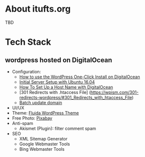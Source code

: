 # About itufts.org
TBD

# Tech Stack
## wordpress hosted on DigitalOcean
* Configuration:
  * [How to use the WordPress One-Click Install on DigitalOcean](https://www.digitalocean.com/community/tutorials/how-to-use-the-wordpress-one-click-install-on-digitalocean)
  * [Initial Server Setup with Ubuntu 16.04](https://www.digitalocean.com/community/tutorials/initial-server-setup-with-ubuntu-16-04)
  * [How To Set Up a Host Name with DigitalOcean](https://www.digitalocean.com/community/tutorials/how-to-set-up-a-host-name-with-digitalocean)
   * [301 Redirects with .htaccess File] (https://wpism.com/301-redirects-wordpress/#301_Redirects_with_htaccess_File)
   * [Batch update domain](http://www.2zzt.com/jcandcj/5883.html)
* UI/UX
 * Theme: [Fluida WordPress Theme](https://www.cryoutcreations.eu/wordpress-themes/fluida)
 * Free Photo: [Pixabay](https://pixabay.com)
* Anti-spam
  * Akismet (Plugin): filter comment spam
* SEO
  * XML Sitemap Generator
  * Google Webmaster Tools
  * Bing Webmaster Tools
 
